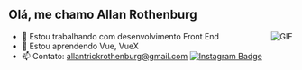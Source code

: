 <h2>Olá, me chamo Allan Rothenburg</h2>

<img align="right" alt="GIF" src="https://i.pinimg.com/originals/e4/26/70/e426702edf874b181aced1e2fa5c6cde.gif" />

- 🔭 Estou trabalhando com desenvolvimento Front End
- 🌱 Estou aprendendo Vue, VueX
- 📫 Contato: allantrickrothenburg@gmail.com
[![Instagram Badge](https://img.shields.io/badge/-@jlim__slam-purple?style=flat&logo=instagram&logoColor=white&link=https://instagram.com/allanrothenburg/)](https://instagram.com/allanrothenburg)



